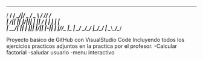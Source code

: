
 ____  _  _      ____  ____    _____ ____  ____ 
/  __\/ \/ \__/|/  _ \/  _ \  /  __// ___\/ ___\
|  \/|| || |\/||| | \|| / \|  | |  _|    \|    \
|  __/| || |  ||| |_/|| |-||  | |_//\___ |\___ |
\_/   \_/\_/  \|\____/\_/ \|  \____\\____/\____/
                                                
Proyecto basico de GitHub con VisualStudio Code
Incluyendo todos los ejercicios practicos adjuntos en la practica por el profesor.
-Calcular factorial
-saludar usuario
-menu interactivo
